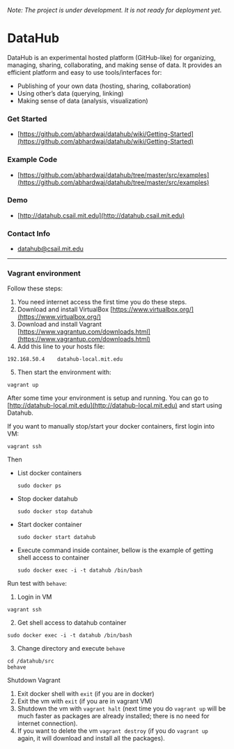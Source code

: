 *Note: The project is under development. It is not ready for deployment yet.*

DataHub
===========
DataHub is an experimental hosted platform (GitHub-like) for organizing, managing, sharing, collaborating, and making sense of data. It provides an efficient platform and easy to use tools/interfaces for:

* Publishing of your own data (hosting, sharing, collaboration)
* Using other’s data (querying, linking)
* Making sense of data (analysis, visualization)

### Get Started

+ [https://github.com/abhardwaj/datahub/wiki/Getting-Started](https://github.com/abhardwaj/datahub/wiki/Getting-Started)

### Example Code

+ [https://github.com/abhardwaj/datahub/tree/master/src/examples](https://github.com/abhardwaj/datahub/tree/master/src/examples)

### Demo
+ [http://datahub.csail.mit.edu](http://datahub.csail.mit.edu)

### Contact Info
+ [datahub@csail.mit.edu](mailto:datahub@csail.mit.edu)

-----------------------------
### Vagrant environment

Follow these steps:

1. You need internet access the first time you do these steps.
2. Download and install VirtualBox [https://www.virtualbox.org/](https://www.virtualbox.org/)
3. Download and install Vagrant [https://www.vagrantup.com/downloads.html](https://www.vagrantup.com/downloads.html)
4. Add this line to your hosts file:
  ```
  192.168.50.4    datahub-local.mit.edu
  ```
5. Then start the environment with:
  ```
  vagrant up
  ```
  After some time your environment is setup and running. You can go to [http://datahub-local.mit.edu](http://datahub-local.mit.edu) and start using Datahub.

If you want to manually stop/start your docker containers, first login into VM:
```
vagrant ssh
```
Then
* List docker containers
  ```
  sudo docker ps
  ```
* Stop docker datahub
  ```
  sudo docker stop datahub
  ```

* Start docker container
  ```
  sudo docker start datahub
  ```

* Execute command inside container, bellow is the example of getting shell access to container
  ```
  sudo docker exec -i -t datahub /bin/bash
  ```

Run test with `behave`:

1. Login in VM
  ```
  vagrant ssh
  ```
2. Get shell access to datahub container
  ```
  sudo docker exec -i -t datahub /bin/bash
  ```
3. Change directory and execute `behave`
  ```
  cd /datahub/src
  behave
  ```

Shutdown Vagrant

  1. Exit docker shell with `exit` (if you are in docker)
  2. Exit the vm with `exit` (if you are in vagrant VM)
  3. Shutdown the vm with `vagrant halt` (next time you do `vagrant up` will be much faster as packages are already installed; there is no need for internet connection).
  4. If you want to delete the vm `vagrant destroy` (if you do `vagrant up` again, it will download and install all the packages).
